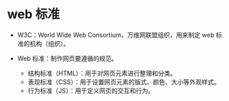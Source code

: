 # web 标准

- W3C：World Wide Web Consortium，万维网联盟组织，用来制定 web 标准的机构（组织）。

- Web 标准：制作网页要遵循的规范。
  - 结构标准（HTML）：用于对网页元素进行整理和分类。
  - 表现标准（CSS）：用于设置网页元素的版式、颜色、大小等外观样式。
  - 行为标准（JS）：用于定义网页的交互和行为。
